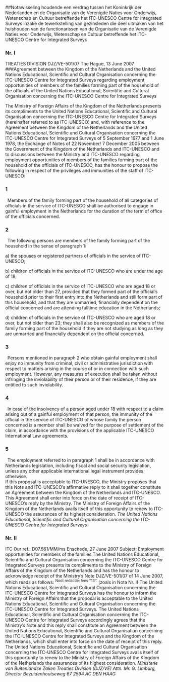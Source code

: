 <meta http-equiv='Content-Type' content='text/html; charset=utf-8' />

##Notawisseling houdende een verdrag tussen het Koninkrijk der Nederlanden en de Organisatie van de Verenigde Naties voor Onderwijs, Wetenschap en Cultuur betreffende het ITC-UNESCO Centre for Integrated Surveys inzake de tewerkstelling van gezinsleden die deel uitmaken van het huishouden van de functionarissen van de Organisatie van de Verenigde Naties voor Onderwijs, Wetenschap en Cultuur betreffende het ITC-UNESCO Centre for Integrated Surveys

### Nr.  I  

TREATIES DIVISION DJZ/VE-501/07 The Hague, 13 June 2007 
###Agreement between the Kingdom of the Netherlands and the United Nations Educational, Scientific and Cultural Organisation concerning the ITC-UNESCO Centre for Integrated Surveys regarding employment opportunities of members of the families forming part of the household of the officials of the United Nations Educational, Scientific and Cultural Organisation concerning the ITC-UNESCO Centre for Integrated Surveys

The Ministry of Foreign Affairs of the Kingdom of the Netherlands presents its compliments to the United Nations Educational, Scientific and Cultural Organisation concerning the ITC-UNESCO Centre for Integrated Surveys (hereinafter referred to as ITC-UNESCO) and, with reference to the Agreement between the Kingdom of the Netherlands and the United Nations Educational, Scientific and Cultural Organisation concerning the ITC-UNESCO Centre for Integrated Surveys of 5 September 1977 and 1 June 1978, the Exchange of Notes of 22 November/ 7 December 2005 between the Government of the Kingdom of the Netherlands and ITC-UNESCO and to discussions between the Ministry and ITC-UNESCO regarding employment opportunities of members of the families forming part of the household of the officials of ITC-UNESCO, has the honour to propose the following in respect of the privileges and immunities of the staff of ITC-UNESCO:  

### 1  

 Members of the family forming part of the household of all categories of officials in the service of ITC-UNESCO shall be authorised to engage in gainful employment in the Netherlands for the duration of the term of office of the officials concerned.  

### 2  

 The following persons are members of the family forming part of the household in the sense of paragraph 1: 

a) the spouses or registered partners of officials in the service of ITC-UNESCO;  

b) children of officials in the service of ITC-UNESCO who are under the age of 18;  

c) children of officials in the service of ITC-UNESCO who are aged 18 or over, but not older than 27, provided that they formed part of the official’s household prior to their first entry into the Netherlands and still form part of this household, and that they are unmarried, financially dependent on the official concerned and are attending fulltime education in the Netherlands;  

d) children of officials in the service of ITC-UNESCO who are aged 18 or over, but not older than 23; they shall also be recognized as members of the family forming part of the household if they are not studying as long as they are unmarried and financially dependent on the official concerned.    

### 3  

 Persons mentioned in paragraph 2 who obtain gainful employment shall enjoy no immunity from criminal, civil or administrative jurisdiction with respect to matters arising in the course of or in connection with such employment. However, any measures of execution shall be taken without infringing the inviolability of their person or of their residence, if they are entitled to such inviolability.  

### 4  

 In case of the insolvency of a person aged under 18 with respect to a claim arising out of a gainful employment of that person, the immunity of the official in the service of ITC-UNESCO of whose family the person concerned is a member shall be waived for the purpose of settlement of the claim, in accordance with the provisions of the applicable ITC-UNESCO International Law agreements.  

### 5  

 The employment referred to in paragraph 1 shall be in accordance with Netherlands legislation, including fiscal and social security legislation, unless any other applicable international legal instrument provides otherwise.  
If this proposal is acceptable to ITC-UNESCO, the Ministry proposes that this Note and ITC-UNESCO’s affirmative reply to it shall together constitute an Agreement between the Kingdom of the Netherlands and ITC-UNESCO. This Agreement shall enter into force on the date of receipt of ITC-UNESCO’s reply by the Ministry. The Ministry of Foreign Affairs of the Kingdom of the Netherlands avails itself of this opportunity to renew to ITC-UNESCO the assurances of its highest consideration.  *The United Nations Educational, Scientific and Cultural Organisation concerning the ITC-UNESCO Centre for Integrated Surveys*    

### Nr.  II  

ITC Our ref.: D07.561/MM/ms Enschede, 27 June 2007 Subject: Employment opportunities for members of the families The United Nations Educational, Scientific and Cultural Organisation concerning the ITC-UNESCO Centre for Integrated Surveys presents its compliments to the Ministry of Foreign Affairs of the Kingdom of the Netherlands and has the honour to acknowledge receipt of the Ministry’s Note DJZ/VE-501/07 of 14 June 2007, which reads as follows: <sup>  Noot redactie: lees ‘‘13’’.  </sup>  (zoals in Nota Nr. I)  The United Nations Educational, Scientific and Cultural Organisation concerning the ITC-UNESCO Centre for Integrated Surveys has the honour to inform the Ministry of Foreign Affairs that the proposal is acceptable to the United Nations Educational, Scientific and Cultural Organisation concerning the ITC-UNESCO Centre for Integrated Surveys. The United Nations Educational, Scientific and Cultural Organisation concerning the ITC-UNESCO Centre for Integrated Surveys accordingly agrees that the Ministry’s Note and this reply shall constitute an Agreement between the United Nations Educational, Scientific and Cultural Organisation concerning the ITC-UNESCO Centre for Integrated Surveys and the Kingdom of the Netherlands, which shall enter into force on the date of receipt of this reply. The United Nations Educational, Scientific and Cultural Organisation concerning the ITC-UNESCO Centre for Integrated Surveys avails itself of this opportunity to renew to the Ministry of Foreign Affairs of the Kingdom of the Netherlands the assurances of its highest consideration.  *Ministerie van Buitenlandse Zaken*   *Treaties Division (DJZ/VE)*   *Attn. Mr. G. Limburg, Director*   *Bezuidenhoutseweg 67*   *2594 AC DEN HAAG*    
